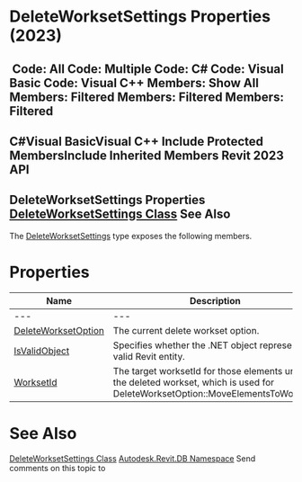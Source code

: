 # DeleteWorksetSettings Properties (2023)

﻿
 Code: All Code: Multiple Code: C# Code: Visual Basic Code: Visual C++  Members: Show All Members: Filtered Members: Filtered Members: Filtered   
---  
C#Visual BasicVisual C++
Include Protected MembersInclude Inherited Members
Revit 2023 API  
---  
DeleteWorksetSettings Properties  
[DeleteWorksetSettings Class](1952e14e-42d8-d672-0e72-d5fb1a83b73a.md "DeleteWorksetSettings Class") See Also  
---  
The [DeleteWorksetSettings](1952e14e-42d8-d672-0e72-d5fb1a83b73a.md "DeleteWorksetSettings Class") type exposes the following members.
# Properties
| Name | Description |
| --- | --- |
| --- | --- | --- |
| [DeleteWorksetOption](087c5fa5-6b5d-19a6-e3bb-6ede5e7bbe22.md "DeleteWorksetOption Property") | The current delete workset option. |
| [IsValidObject](138df268-7212-b468-9423-0d5c1135a9d5.md "IsValidObject Property") | Specifies whether the .NET object represents a valid Revit entity. |
| [WorksetId](93d2f9b1-d9b0-0ce1-66e0-b9d464be9074.md "WorksetId Property") | The target worksetId for those elements under the deleted workset, which is used for DeleteWorksetOption::MoveElementsToWorkset. |

# See Also
[DeleteWorksetSettings Class](1952e14e-42d8-d672-0e72-d5fb1a83b73a.md "DeleteWorksetSettings Class")
[Autodesk.Revit.DB Namespace](87546ba7-461b-c646-cbb1-2cb8f5bff8b2.md "Autodesk.Revit.DB Namespace")
Send comments on this topic to 